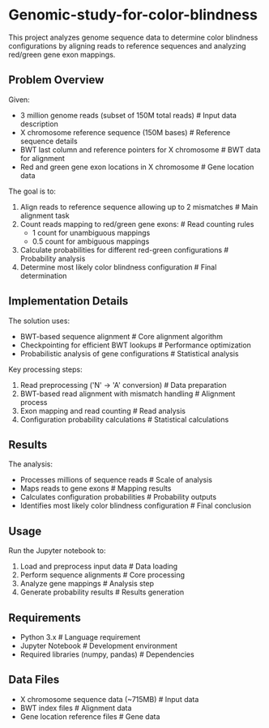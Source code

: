 # Genomic-study-for-color-blindness

This project analyzes genome sequence data to determine color blindness configurations by aligning reads to reference sequences and analyzing red/green gene exon mappings.

## Problem Overview

Given:
- 3 million genome reads (subset of 150M total reads) # Input data description
- X chromosome reference sequence (150M bases) # Reference sequence details
- BWT last column and reference pointers for X chromosome # BWT data for alignment
- Red and green gene exon locations in X chromosome # Gene location data

The goal is to:
1. Align reads to reference sequence allowing up to 2 mismatches # Main alignment task
2. Count reads mapping to red/green gene exons: # Read counting rules
   - 1 count for unambiguous mappings
   - 0.5 count for ambiguous mappings
3. Calculate probabilities for different red-green configurations # Probability analysis
4. Determine most likely color blindness configuration # Final determination

## Implementation Details

The solution uses:
- BWT-based sequence alignment # Core alignment algorithm
- Checkpointing for efficient BWT lookups # Performance optimization
- Probabilistic analysis of gene configurations # Statistical analysis

Key processing steps:
1. Read preprocessing ('N' -> 'A' conversion) # Data preparation
2. BWT-based read alignment with mismatch handling # Alignment process  
3. Exon mapping and read counting # Read analysis
4. Configuration probability calculations # Statistical calculations

## Results

The analysis:
- Processes millions of sequence reads # Scale of analysis
- Maps reads to gene exons # Mapping results
- Calculates configuration probabilities # Probability outputs
- Identifies most likely color blindness configuration # Final conclusion

## Usage

Run the Jupyter notebook to:
1. Load and preprocess input data # Data loading
2. Perform sequence alignments # Core processing
3. Analyze gene mappings # Analysis step
4. Generate probability results # Results generation

## Requirements

- Python 3.x # Language requirement
- Jupyter Notebook # Development environment
- Required libraries (numpy, pandas) # Dependencies

## Data Files

- X chromosome sequence data (~715MB) # Input data
- BWT index files # Alignment data
- Gene location reference files # Gene data
